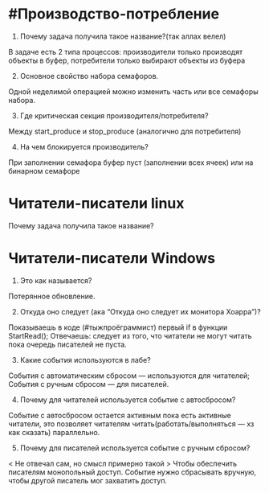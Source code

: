 # #Производство-потребление
1. Почему задача получила такое название?(так аллах велел)

В задаче есть 2 типа процессов: производители только производят объекты в буфер, потребители только выбирают объекты из буфера

2. Основное свойство набора семафоров.

Одной неделимой операцией можно изменить часть или все семафоры набора.

3. Где критическая секция производителя/потребителя?

Между start_produce и stop_produce (аналогично для потребителя)

4. На чем блокируется производитель? 

При заполнении семафора буфер пуст (заполнении всех ячеек) или на бинарном семафоре

# Читатели-писатели linux

Почему задача получила такое название?	

# Читатели-писатели Windows
1. Это как называется?

Потерянное обновление.

2. Откуда оно следует (ака “Откуда оно следует их монитора Хоарра”)?

Показываешь в коде (#тыжпроёграммист) первый if в функции StartRead();
Отвечаешь: следует из того, что читатели не могут читать пока очередь писателей не пуста.				

3. Какие события используются в лабе?

События с автоматическим сбросом — используются для читателей;
События с ручным сбросом — для писателей.

4. Почему для читателей используется событие с автосбросом?

Событие с автосбросом остается активным пока есть активные читатели, это позволяет читателям читать(работать/выполняться — хз как сказать) параллельно.

5. Почему для писателей используется событие с ручным сбросом?

< Не отвечал сам, но смысл примерно такой >
Чтобы обеспечить писателям монопольный доступ.
Событие нужно сбрасывать вручную, чтобы другой писатель мог захватить доступ. 